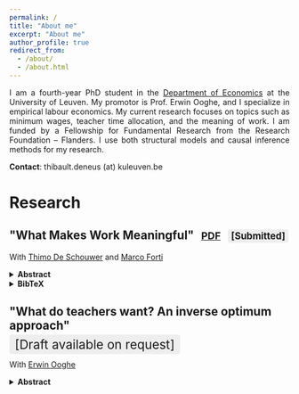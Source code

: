 ```yaml
---
permalink: /
title: "About me"
excerpt: "About me"
author_profile: true
redirect_from: 
  - /about/
  - /about.html
---
```


<div style="text-align: justify;">

I am a fourth-year PhD student in the <a href="https://feb.kuleuven.be/research/economics">Department of Economics</a> at the University of Leuven. My promotor is Prof. Erwin Ooghe, and I specialize in empirical labour economics. My current research focuses on topics such as minimum wages, teacher time allocation, and the meaning of work. I am funded by a Fellowship for Fundamental Research from the Research Foundation – Flanders. I use both structural models and causal inference methods for my research.
</div>

**Contact**: thibault.deneus (at) kuleuven.be


#  Research
## "What Makes Work Meaningful" <a href="/files/MeaningProduction.pdf" class="btn btn--info" style="padding:2px 8px; font-size:0.85em;">PDF</a> <span style="background:#eee;border-radius:4px;padding:2px 6px;font-size:0.8em;">[Submitted]</span>
With <a href="https://thimodeschouwer.github.io/">Thimo De Schouwer</a> and <a href="https://www.econ.uni-bonn.de/en/department/doctoral-students/marco-forti">Marco Forti</a>
<details>
  <summary><strong>Abstract</strong></summary>
  <div style="text-align: justify;">
  <p>Many people derive a sense of impact or purpose from their jobs – they consider work to be a source of meaning. But how to make work meaningful? Theoretical models suggest that meaning can be created through social and non-social impact. We exploit rich panel data to empirically assess these models, and estimate a nonlinear production function for work meaning that allows for noisy and complementary inputs. We find that social impact is the most effective pathway to meaning, and estimate a direct output elasticity of about 0.55. We also find evidence of a negative interaction with non-social impact. A standard deviation increase in social impact is twice as effective in creating meaning for individuals that perceive their jobs as having little non-social impact, compared to those with high perceived non-social impact.</p></div>
</details>
<details>
  <summary><strong>BibTeX</strong></summary>
<pre><code class="language-bibtex">
@article{deschouwer2024howto,
  title   = {How to Make Work Meaningful?},
  author  = {De Schouwer, Thimo and Deneus, Thibault and Forti, Marco},
  year    = {2024},
  note    = {Working Paper}
}
</code></pre>

</details>

## "What do teachers want? An inverse optimum approach"
<div style="margin-top: -10px; margin-bottom: 10px;">
  <span style="background:#eee;border-radius:4px;padding:4px 10px;font-size:1.6em;">[Draft available on request]</span>
</div>

With <a href="https://sites.google.com/view/erwinooghe/home">Erwin Ooghe</a>
<details>
  <summary><strong>Abstract</strong></summary>
  <div style="text-align: justify;">
  <p>We introduce a teacher time allocation model in which teachers allocate their available instruction time among individual, group, and classroom instruction to maximize a function of pupils' test scores. We consider two variants of the model, one with knowledge spillovers, another with instruction spillovers. We evaluate both variants and find that the variant with instruction spillovers performs better, but requires more assumptions. We also derive teachers' marginal social welfare weights for their pupils and examine the influencing factors. The weights are predominantly positive, indicating teacher efficiency, decrease with higher math scores, suggesting inequality aversion, and show no significant correlation with gender, home language, or mother's education, implying anonymity. These results appear robust regardless of the presence and type of spillover effects.</p></div>
</details>

